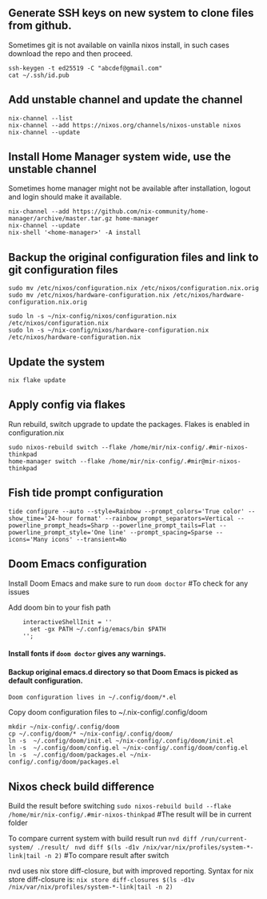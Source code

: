 ## Generate SSH keys on new system to clone files from github. 
Sometimes git is not available on vainlla nixos install, in such cases download the repo and then proceed.
```
ssh-keygen -t ed25519 -C "abcdef@gmail.com"
cat ~/.ssh/id.pub
```

## Add unstable channel and update the channel
```
nix-channel --list
nix-channel --add https://nixos.org/channels/nixos-unstable nixos
nix-channel --update
```

## Install Home Manager system wide, use the unstable channel

Sometimes home manager might not be available after installation, logout and login should make it available.
```
nix-channel --add https://github.com/nix-community/home-manager/archive/master.tar.gz home-manager
nix-channel --update
nix-shell '<home-manager>' -A install
```

## Backup the original configuration files and link to git configuration files
```
sudo mv /etc/nixos/configuration.nix /etc/nixos/configuration.nix.orig
sudo mv /etc/nixos/hardware-configuration.nix /etc/nixos/hardware-configuration.nix.orig

sudo ln -s ~/nix-config/nixos/configuration.nix /etc/nixos/configuration.nix
sudo ln -s ~/nix-config/nixos/hardware-configuration.nix /etc/nixos/hardware-configuration.nix
```


## Update the system
`nix flake update`


## Apply config via flakes
Run rebuild, switch upgrade to update the packages. Flakes is enabled in configuration.nix

```
sudo nixos-rebuild switch --flake /home/mir/nix-config/.#mir-nixos-thinkpad
home-manager switch --flake /home/mir/nix-config/.#mir@mir-nixos-thinkpad
```

## Fish tide prompt configuration
`tide configure --auto --style=Rainbow --prompt_colors='True color' --show_time='24-hour format' --rainbow_prompt_separators=Vertical --powerline_prompt_heads=Sharp --powerline_prompt_tails=Flat --powerline_prompt_style='One line' --prompt_spacing=Sparse --icons='Many icons' --transient=No`
  
## Doom Emacs configuration
Install Doom Emacs and make sure to run
`doom doctor` #To check for any issues

Add doom bin to your fish path 

```
    interactiveShellInit = ''
      set -gx PATH ~/.config/emacs/bin $PATH
    '';

```

#### Install fonts if `doom doctor` gives any warnings.
#### Backup original emacs.d directory so that Doom Emacs is picked as default configuration.

`Doom configuration lives in ~/.config/doom/*.el`

Copy doom configuration files to ~/.nix-config/.config/doom

```
mkdir ~/nix-config/.config/doom
cp ~/.config/doom/* ~/nix-config/.config/doom/
ln -s  ~/.config/doom/init.el ~/nix-config/.config/doom/init.el
ln -s  ~/.config/doom/config.el ~/nix-config/.config/doom/config.el
ln -s  ~/.config/doom/packages.el ~/nix-config/.config/doom/packages.el
```

## Nixos check build difference
Build the result before switching
`sudo nixos-rebuild build --flake /home/mir/nix-config/.#mir-nixos-thinkpad` #The result will be in current folder

To compare current system with build result run
`nvd diff /run/current-system/ ./result/ `
`nvd diff $(ls -d1v /nix/var/nix/profiles/system-*-link|tail -n 2)` #To compare result after switch

nvd uses nix store diff-closure, but with improved reporting. Syntax for nix store diff-closure is:
`nix store diff-closures $(ls -d1v /nix/var/nix/profiles/system-*-link|tail -n 2)`
